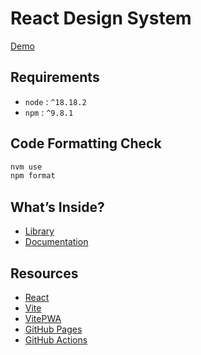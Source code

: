 # React Design System

[Demo](https://adrienloup.github.io/ds/)

## Requirements

- `node` : `^18.18.2`
- `npm` : `^9.8.1`

## Code Formatting Check

```bash
nvm use
npm format
```

## What’s Inside?

- [Library](https://github.com/adrienloup/ds/tree/master/library)
- [Documentation](https://github.com/adrienloup/ds/tree/master/app)

## Resources

- [React](https://react.dev)
- [Vite](https://vitejs.dev)
- [VitePWA](https://www.npmjs.com/package/vite-plugin-pwa)
- [GitHub Pages](https://docs.github.com/en/pages/getting-started-with-github-pages/creating-a-github-pages-site#creating-your-site)
- [GitHub Actions](https://docs.github.com/en/actions)
